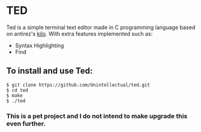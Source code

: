 # TED

Ted is a simple terminal text editor made in C programming language based on antirez's [kilo](http://antirez.com/news/108). With extra features implemented such as:

- Syntax Highlighting
- Find

## To install and use Ted:

    $ git clone https://github.com/Unintellectual/ted.git
    $ cd ted
    $ make
    $ ./ted



### This is a pet project and I do not intend to make upgrade this even further.


